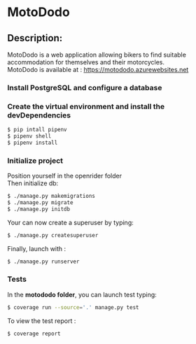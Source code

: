 # MotoDodo  
  
## Description:  
MotoDodo is a web application allowing bikers to find suitable accommodation for themselves and their motorcycles.  
MotoDodo is available at : https://motododo.azurewebsites.net
  
### Install PostgreSQL and configure a database


### Create the virtual environment and install the devDependencies 
```sh
$ pip intall pipenv  
$ pipenv shell  
$ pipenv install
```
  
### Initialize project  
Position yourself in the openrider folder  
Then initialize db:  

```sh
$ ./manage.py makemigrations  
$ ./manage.py migrate
$ ./manage.py initdb
```  
  
Your can now create a superuser by typing:  

```sh
$ ./manage.py createsuperuser
``` 

Finally, launch with : 
  
```sh
$ ./manage.py runserver
``` 
  
### Tests  
  
In the **motododo folder**, you can launch test typing:  
```sh
$ coverage run --source='.' manage.py test
``` 
  
To view the test report :
```sh
$ coverage report
``` 
